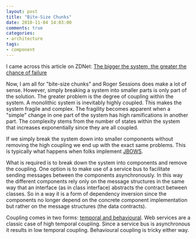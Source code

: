 ```yaml
---
layout: post
title: "Bite-Size Chunks"
date: 2010-11-04 14:03:00
comments: true
categories: 
- architecture
tags:
- component
---
```


I came across this article on ZDNet: [The bigger the system, the greater the chance of failure](http://www.zdnet.com/blog/service-oriented/the-bigger-the-system-the-greater-the-chance-of-failure/6099?tag=mantle_skin;content)

Now, I am all for "bite-size chunks" and Roger Sessions does make a lot of sense. However, simply breaking a system into smaller parts is only part of the solution. The greater problem is the degree of coupling within the system. A monolithic system is inevitably highly coupled. This makes the system fragile and complex. The fragility becomes apparent when a "simple" change in one part of the system has high ramifications in another part. The complexity stems from the number of states within the system that increases exponentially since they are all coupled.

If we simply break the system down into smaller components without removing the high coupling we end up with the exact same problems. This is typically what happens when folks implement [JBOWS](http://agilitator.com/blog/?p=135).

What is required is to break down the system into components and remove the coupling. One option is to make use of a service bus to facilitate sending messages between the components asynchronously. In this way the different components rely only on the message structures in the same way that an interface (as in class interface) abstracts the contract between classes. So in a way it is a form of dependency inversion since the components no longer depend on the concrete component implementation but rather on the message structures (the data contracts).

Coupling comes in two forms: <a href="http://iansrobinson.com/2009/04/27/temporal-and-behavioural-coupling/">temporal and behavioural</a>. Web services are a classic case of high temporal coupling. Since a service bus is asynchronous it results in low temporal coupling. Behavioural coupling is tricky either way.

<img src="/image.axd?picture=2010%2f11%2fcoupling.png" alt="" />
